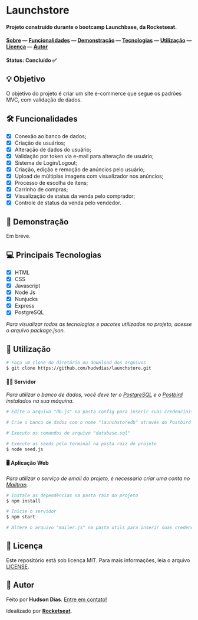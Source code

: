 # Launchstore

#### Projeto construído durante o bootcamp Launchbase, da Rocketseat.

#### [Sobre](#-objetivo) — [Funcionalidades](#-funcionalidades) — [Demonstração](#-demonstração) — [Tecnologias](#-tecnologias) — [Utilização](#-utilização) — [Licença](#-licença) — [Autor](#-autor)

#### Status: Concluído ✅

## 💡 Objetivo

O objetivo do projeto é criar um site e-commerce que segue os padrões MVC, com validação de dados.

## 🛠 Funcionalidades

- [x] Conexão ao banco de dados;
- [x] Criação de usuários;
- [x] Alteração de dados do usuário;
- [x] Validação por token via e-mail para alteração de usuário;
- [x] Sistema de Login/Logout;
- [x] Criação, edição e remoção de anúncios pelo usuário;
- [x] Upload de múltiplas imagens com visualizador nos anúncios;
- [x] Processo de escolha de itens;
- [x] Carrinho de compras;
- [x] Visualização de status da venda pelo comprador;
- [x] Controle de status da venda pelo vendedor.

## 🎨 Demonstração

Em breve.

## 💻 Principais Tecnologias

- [x] HTML
- [x] CSS
- [x] Javascript
- [x] Node Js
- [x] Nunjucks
- [x] Express
- [x] PostgreSQL

*Para visualizar todos as tecnologias e pacotes utilizados no projeto, acesse o arquivo package.json.*

## 🚀 Utilização

```bash
# Faça um clone do diretório ou download dos arquivos
$ git clone https://github.com/hudvdias/launchstore.git
```

#### 👨‍💻 Servidor

*Para utilizar o banco de dados, você deve ter o [PostgreSQL](https://www.postgresql.org/) e o [Postbird](https://www.electronjs.org/apps/postbird) instalados na sua máquina.*

```bash
# Edite o arquivo "db.js" na pasta config para inserir suas credenciais do Postbird

# Crie o banco de dados com o nome "launchstoredb" através do Postbird

# Execute os comandos do arquivo "database.sql"

# Execute as seeds pelo terminal na pasta raiz do projeto
$ node seed.js
```

#### 🖥 Aplicação Web

*Para utilizar o serviço de email do projeto, é necessario criar uma conta no [Mailtrap](https://mailtrap.io/).*

```bash
# Instale as dependências na pasta raiz do projeto
$ npm install

# Inicie o servidor
$ npm start

# Altere o arquivo "mailer.js" na pasta utils para inserir suas credenciais do Mailtrap
```

## 📃 Licença

Este repositório está sob licença MIT. Para mais informações, leia o arquivo [LICENSE](https://github.com/hudvdias/ecoleta/blob/master/LICENSE).

## 🧑 Autor

Feito por **Hudson Dias**. [Entre em contato!](https://www.linkedin.com/in/hudvdias/)

Idealizado por [**Rocketseat**](https://rocketseat.com.br/).